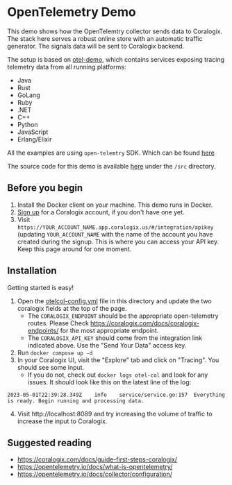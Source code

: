 # OpenTelemetry Demo

This demo shows how the OpenTelemtry collector sends data to Coralogix. The stack here serves
a robust online store with an automatic traffic generator. The signals data will be sent to Coralogix backend.

The setup is based on [otel-demo](https://github.com/open-telemetry/opentelemetry-demo/tree/v0.3.1-alpha), which contains services exposing tracing telemetry data from all running platforms:
* Java
* Rust
* GoLang
* Ruby
* .NET
* C++
* Python
* JavaScript
* Erlang/Elixir

All the examples are using `open-telemtry` SDK. Which can be found [here](https://opentelemetry.io/docs/instrumentation/)

The source code for this demo is available [here](https://github.com/open-telemetry/opentelemetry-demo/tree/v0.3.1-alpha) under the `/src` directory. 

## Before you begin

1. Install the Docker client on your machine. This demo runs in Docker.
2. [Sign up](https://dashboard.eu2.coralogix.com/#/signup) for a Coralogix account, if you don't have one yet. 
3. Visit `https://YOUR_ACCOUNT_NAME.app.coralogix.us/#/integration/apikey` (updating `YOUR_ACCOUNT_NAME`
   with the name of the account you have created during the signup. This is where you can access your API key. 
   Keep this page around for one moment.

## Installation

Getting started is easy! 

1. Open the [otelcol-config.yml](https://github.com/coralogix/telemetry-shippers/blob/master/otel-agent/examples/otel-demo-docker-compose/otelcol-config.yml)
   file in this directory and update the two coralogix fields at the top of the page.
   * The `CORALOGIX_ENDPOINT` should be the appropriate open-telemetry routes. Please Check
     https://coralogix.com/docs/coralogix-endpoints/ for the most appropriate endpoint.
   * The `CORALOGIX_API_KEY` should come from the integration link indicated above. Use the "Send Your Data"
     access key.
2. Run `docker compose up -d`
3. In your Coralogix UI, visit the "Explore" tab and click on "Tracing". You should see some input.
   * If you do not, check out `docker logs otel-col` and look for any issues. It should look like this
   on the latest line of the log:
```
2023-05-01T22:39:28.349Z	info	service/service.go:157	Everything is ready. Begin running and processing data.
```
4. Visit http://localhost:8089 and try increasing the volume of traffic to increase the input to Coralogix.

## Suggested reading

* https://coralogix.com/docs/guide-first-steps-coralogix/
* https://opentelemetry.io/docs/what-is-opentelemetry/
* https://opentelemetry.io/docs/collector/configuration/
